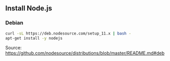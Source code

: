 ## Install Node.js

### Debian

```bash
curl -sL https://deb.nodesource.com/setup_11.x | bash -
apt-get install -y nodejs
```

Source:
https://github.com/nodesource/distributions/blob/master/README.md#deb
